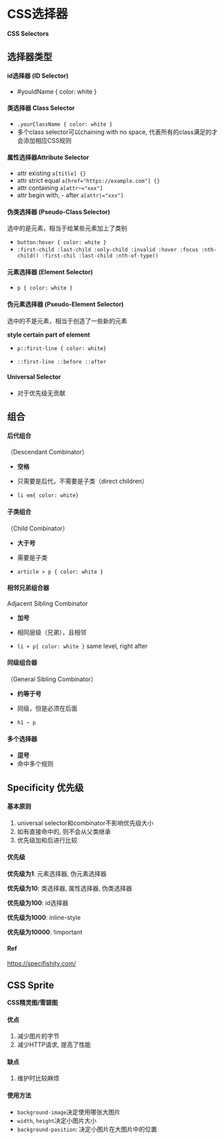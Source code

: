 # CSS选择器

**CSS Selectors**



## 选择器类型

#### id选择器 (ID Selector)

- #youIdName { color: white }




#### 类选择器 Class Selector

- `.yourClassName { color: white }`
- 多个class selector可以chaining with no space, 代表所有的class满足的才会添加相应CSS规则



#### 属性选择器Attribute Selector

- attr existing `a[title] {}`
- attr strict equal `a[href="https://example.com"] {}`
- attr containing `a[attr~="xxx"]`
- attr begin with, - after `a[attr|="xxx"]`



#### 伪类选择器 (Pseudo-Class Selector)

选中的是元素，相当于给某些元素加上了类别

- `button:hover { color: white }`
- `:first-child :last-child :only-child :invalid :hover :focus :nth-child() :first-chil :last-child :nth-of-type()`



#### 元素选择器 (Element Selector)

- `p { color: white }`



#### 伪元素选择器 (Pseudo-Element Selector)

选中的不是元素，相当于创造了一些新的元素

**style certain part of element**

- `p::first-line { color: white}`

- `::first-line ::before ::after`



#### Universal Selector

- 对于优先级无贡献









## 组合

#### 后代组合 

（Descendant Combinator）

- **空格**
- 只需要是后代，不需要是子类（direct children）

- `li em{ color: white}`  



#### 子类组合

（Child Combinator）

- **大于号**
- 需要是子类

-  `article > p { color: white }` 



#### 相邻兄弟组合器

Adjacent Sibling Combinator

- **加号**

- 相同层级（兄弟），且相邻

- `li + p{ color: white }` same level, right after



#### 同级组合器

（General Sibling Combinator）

- **约等于号**
- 同级，但是必须在后面

- `h1 ~ p`



#### 多个选择器

- **逗号**
- 命中多个规则



## Specificity 优先级

#### 基本原则

1. universal selector和combinator不影响优先级大小
2. 如有直接命中的, 则不会从父类继承
3. 优先级加和后进行比较



#### 优先级

**优先级为1**: 元素选择器, 伪元素选择器

**优先级为10**: 类选择器, 属性选择器, 伪类选择器

**优先级为100**: id选择器

**优先级为1000**: inline-style

**优先级为10000**: !important



#### Ref

https://specifishity.com/



## CSS Sprite

**CSS精灵图/雪碧图**



#### 优点

1. 减少图片的字节
2. 减少HTTP请求, 提高了性能



#### 缺点

1. 维护时比较麻烦



#### 使用方法

- `background-image`决定使用哪张大图片
- `width`, `height`决定小图片大小
- `background-position`: 决定小图片在大图片中的位置